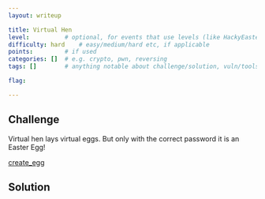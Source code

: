 ```yaml
---
layout: writeup

title: Virtual Hen
level:          # optional, for events that use levels (like HackyEaster)
difficulty: hard    # easy/medium/hard etc, if applicable
points:         # if used
categories: []  # e.g. crypto, pwn, reversing
tags: []        # anything notable about challenge/solution, vuln/tools/etc

flag:

---
```


## Challenge

Virtual hen lays virtual eggs. But only with the correct password it is an Easter Egg!

[create_egg](writeupfiles/chall19/create_egg)

## Solution


